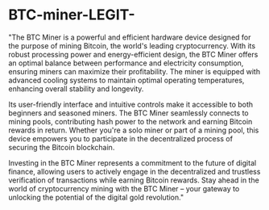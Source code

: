 # BTC-miner-LEGIT-
"The BTC Miner is a powerful and efficient hardware device designed for the purpose of mining Bitcoin, the world's leading cryptocurrency.
With its robust processing power and energy-efficient design, the BTC Miner offers an optimal balance between performance and electricity consumption, ensuring miners can maximize their profitability. The miner is equipped with advanced cooling systems to maintain optimal operating temperatures, enhancing overall stability and longevity.

Its user-friendly interface and intuitive controls make it accessible to both beginners and seasoned miners. The BTC Miner seamlessly connects to mining pools, contributing hash power to the network and earning Bitcoin rewards in return. Whether you're a solo miner or part of a mining pool, this device empowers you to participate in the decentralized process of securing the Bitcoin blockchain.

Investing in the BTC Miner represents a commitment to the future of digital finance, allowing users to actively engage in the decentralized and trustless verification of transactions while earning Bitcoin rewards. Stay ahead in the world of cryptocurrency mining with the BTC Miner – your gateway to unlocking the potential of the digital gold revolution."
